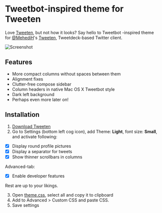 # Tweetbot-inspired theme for Tweeten

Love [Tweeten](https://github.com/MehediH/Tweeten), but not how it looks? Say hello to Tweetbot -inspired theme for [@MehediH](https://github.com/MehediH)'s [Tweeten](https://github.com/MehediH/Tweeten), Tweetdeck-based Twitter client.

![Screenshot](https://rolle.wtf/tweeten-tweetbot-theme-screenshot.png)

## Features

- More compact columns without spaces between them
- Alignment fixes
- Clutter-free compose sidebar
- Column headers in native Mac OS X Tweetbot style
- Dark left background
- Perhaps even more later on!

## Installation

1. [Download Tweeten](https://github.com/MehediH/Tweeten/releases/)
2. Go to Settings (bottom left cog icon), add Theme: **Light**, font size: **Small**, and activate following:

- [x] Display round profile pictures
- [x] Display a separator for tweets
- [x] Show thinner scrollbars in columns

Advanced-tab:
- [x] Enable developer features

Rest are up to your likings.

3. Open [theme.css](https://raw.githubusercontent.com/ronilaukkarinen/tweeten-tweetbot-theme/master/theme.css), select all and copy it to clipboard
4. Add to Advanced > Custom CSS and paste CSS.
5. Save settings
